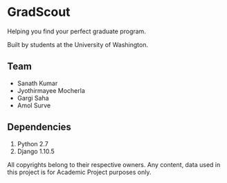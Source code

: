 # GradScout
Helping you find your perfect graduate program.

Built by students at the University of Washington.

## Team
+ Sanath Kumar
+ Jyothirmayee Mocherla
+ Gargi Saha
+ Amol Surve

## Dependencies
1. Python 2.7
2. Django 1.10.5

All copyrights belong to their respective owners. Any content, data used in this project is for Academic Project purposes only.
